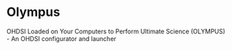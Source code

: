 # Olympus
OHDSI Loaded on Your Computers to Perform Ultimate Science (OLYMPUS) - An OHDSI configurator and launcher
